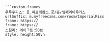 

```쿠스통-프라메스
```custom-frames
우루수피스: 응.미프레캄스.콩/홍/임페리아우키스
urlSuffix: m.myfreecams.com/room/ImperialKiss
frame: https://
frame: https://
스칠리: 에이그트:50브
style: height:50vh
```
```